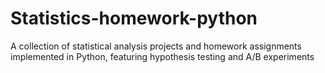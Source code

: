 # Statistics-homework-python
A collection of statistical analysis projects and homework assignments implemented in Python, featuring hypothesis testing and A/B experiments
